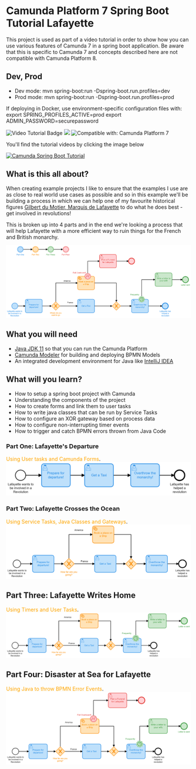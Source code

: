 # Camunda Platform 7 Spring Boot Tutorial Lafayette
This project is used as part of a video tutorial in order to show how you can use various features of Camunda 7 in a spring boot application.
Be aware that this is specific to Camunda 7 and concepts described here are not compatible with Camunda Platform 8.

## Dev, Prod

- Dev mode: mvn spring-boot:run -Dspring-boot.run.profiles=dev
- Prod mode: mvn spring-boot:run -Dspring-boot.run.profiles=prod

If deploying in Docker, use environment-specific configuration files with:
export SPRING_PROFILES_ACTIVE=prod
export ADMIN_PASSWORD=securepassword

![Video Tutorial Badge](https://img.shields.io/badge/Tutorial%20Reference%20Project-Tutorials%20for%20getting%20started%20with%20Camunda-%2338A3E1)
<img src="https://img.shields.io/badge/Camunda%20DevRel%20Project-Created%20by%20the%20Camunda%20Developer%20Relations%20team-0Ba7B9"> ![Compatible with: Camunda Platform 7](https://img.shields.io/badge/Compatible%20with-Camunda%20Platform%207-26d07c)

You'll find the tutorial videos by clicking the image below

[![Camunda Spring Boot Tutorial](http://img.youtube.com/vi/WCznCZxHZ9k/0.jpg)](https://www.youtube.com/watch?v=sgcSm7YneTs&list=PLJG25HlmvsOVssaiPmavxv3htN_dXS3BW&index=1)

## What is this all about?
When creating example projects I like to ensure that the examples I use are as close to real world use cases as possible and so in this example we'll be building a process in which we can help one of my favourite historical figures [Gilbert du Motier, Marquis de Lafayette](https://en.wikipedia.org/wiki/Gilbert_du_Motier,_Marquis_de_Lafayette) to do what he does best - get involved in revolutions! 

This is broken up into 4 parts and in the end we're looking a process that will help Lafayette with a more efficient way to ruin things for the French and British monarchy. 

![process](./src/main/resources/images/laffProcessDiagram.png)

## What you will need 
* [Java JDK 11](https://www.oracle.com/java/technologies/javase-jdk11-downloads.html) so that you can run the Camunda Platform
* [Camunda Modeler](https://camunda.com/download/modeler/) for building and deploying BPMN Models
* An integrated development environment for Java like [IntelliJ IDEA](https://www.jetbrains.com/idea/download/) 

## What will you learn?
* How to setup a spring boot project with Camunda
* Understanding the components of the project
* How to create forms and link them to user tasks
* How to write java classes that can be run by Service Tasks
* How to configure an XOR gateway based on process data
* How to configure non-interrupting timer events
* How to trigger and catch BPMN errors thrown from Java Code


### Part One: Lafayette's Departure 
<span style="color:Orange">Using User tasks and Camunda Forms</span>.
![LafayetteV1](./src/main/resources/images/LafayetteV1.png)


### Part Two: Lafayette Crosses the Ocean 
<span style="color:Orange">Using Service Tasks, Java Classes and Gateways</span>.
![LafayetteV2](./src/main/resources/images/LafayetteV2.png)


## Part Three: Lafayette Writes Home
<span style="color:Orange">Using Timers and User Tasks</span>.
![LafayetteV3](./src/main/resources/images/LafayetteV3.png)

## Part Four: Disaster at Sea for Lafayette
<span style="color:Orange">Using Java to throw BPMN Error Events</span>.
![LafayetteV4](./src/main/resources/images/LafayetteV4.png)

